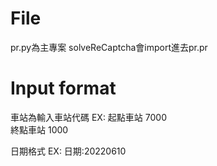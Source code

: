 # File 
pr.py為主專案
solveReCaptcha會import進去pr.pr

# Input format
車站為輸入車站代碼
EX:
起點車站 7000	
終點車站 1000

日期格式
EX:
日期:20220610
